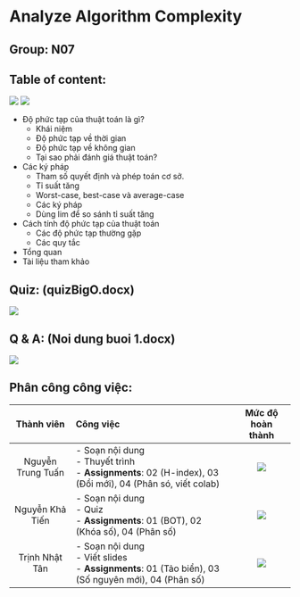 # Analyze Algorithm Complexity
## Group: N07
## Table of content:
[![](https://img.shields.io/badge/Slide-Vietnamese-brightgreen)](https://github.com/TienNguyenKha/CS112.L23.KHCL---Analysis-and-Design-of-Algorithms/blob/main/Presentation/Presentation_update_English.pdf)
[![](https://img.shields.io/badge/Slide-English-brightgreen)](https://github.com/TienNguyenKha/CS112.L23.KHCL---Analysis-and-Design-of-Algorithms/blob/main/Presentation/Presentation_update_Vietnamese.pdf)
- Độ phức tạp của thuật toán là gì?
  - Khái niệm
  - Độ phức tạp về thời gian
  - Độ phức tạp về không gian
  - Tại sao phải đánh giá thuật toán?
- Các ký pháp
  - Tham số quyết định và phép toán cơ sở.
  - Tỉ suất tăng
  - Worst-case, best-case và average-case
  - Các ký pháp
  - Dùng lim để so sánh tỉ suất tăng
- Cách tính độ phức tạp của thuật toán
  - Các độ phức tạp thường gặp
  - Các quy tắc
- Tổng quan
- Tài liệu tham khảo
## Quiz: (quizBigO.docx)
[![](https://img.shields.io/badge/Quizzes-contents-brightgreen)](https://github.com/TienNguyenKha/CS112.L23.KHCL---Analysis-and-Design-of-Algorithms/blob/main/Presentation/quizBigO.docx)
## Q & A: (Noi dung buoi 1.docx)
[![](https://img.shields.io/badge/Q%20%26%20A-contents-brightgreen)](https://github.com/TienNguyenKha/CS112.L23.KHCL---Analysis-and-Design-of-Algorithms/blob/main/Presentation/Noi%20dung%20buoi%201.docx)
## Phân công công việc:
|     Thành viên    |                                              Công việc                                             |                         Mức độ hoàn thành                         |
|:-----------------:|:--------------------------------------------------------------------------------------------------|:-----------------------------------------------------------------:|
| Nguyễn Trung Tuấn | - Soạn nội dung <br />- Thuyết trình <br />- **Assignments**: 02 (H-index), 03 (Đổi mới), 04 (Phân só, viết colab) | ![](https://img.shields.io/badge/-100%20%E2%9C%93%20-brightgreen) |
| Nguyễn Khả Tiến   | - Soạn nội dung <br />- Quiz <br />- **Assignments**: 01 (BOT), 02 (Khóa số), 04 (Phân số)                         | ![](https://img.shields.io/badge/-100%20%E2%9C%93%20-brightgreen) |
| Trịnh Nhật Tân    | - Soạn nội dung <br />- Viết slides <br />- **Assignments**: 01 (Tảo biển), 03 (Số nguyên mới), 04 (Phân số)       | ![](https://img.shields.io/badge/-100%20%E2%9C%93%20-brightgreen) |
